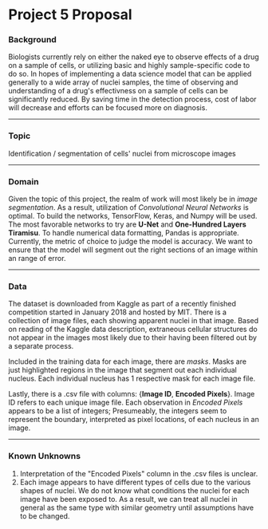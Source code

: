 # Project 5 Proposal

### Background

Biologists currently rely on either the naked eye to observe effects of a drug on a sample of cells, or utilizing basic and highly sample-specific code to do so. In hopes of implementing a data science model that can be applied generally to a wide array of nuclei samples, the time of observing and understanding of a drug's effectivness on a sample of cells can be significantly reduced. By saving time in the detection process, cost of labor will decrease and efforts can be focused more on diagnosis.

------

### Topic

Identification / segmentation of cells' nuclei from microscope images

------

### Domain

Given the topic of this project, the realm of work will most likely be in *image segmentation*. As a result, utilization of *Convolutional Neural Networks* is optimal. To build the networks, TensorFlow, Keras, and Numpy will be used. The most favorable networks to try are **U-Net** and **One-Hundred Layers Tiramisu**. To handle numerical data formatting, Pandas is appropriate. Currently, the metric of choice to judge the model is accuracy. We want to ensure that the model will segment out the right sections of an image within an range of error.

------

### Data

The dataset is downloaded from Kaggle as part of a recently finished competition started in January 2018 and hosted by MIT. There is a collection of image files, each showing apparent nuclei in that image. Based on reading of the Kaggle data description, extraneous cellular structures do not appear in the images most likely due to their having been filtered out by a separate process. 

Included in the training data for each image, there are *masks*. Masks are just highlighted regions in the image that segment out each individual nucleus. Each individual nucleus has 1 respective mask for each image file.

Lastly, there is a .csv file with columns: {**Image ID**, **Encoded Pixels**}. Image ID refers to each unique image file. Each observation in *Encoded Pixels* appears to be a list of integers; Presumeably, the integers seem to represent the boundary, interpreted as pixel locations, of each nucleus in an image.

------

### Known Unknowns

1. Interpretation of the "Encoded Pixels" column in the .csv files is unclear.
2. Each image appears to have different types of cells due to the various shapes of nuclei. We do not know what conditions the nuclei for each image have been exposed to. As a result, we can treat all nuclei in general as the same type with similar geometry until assumptions have to be changed.